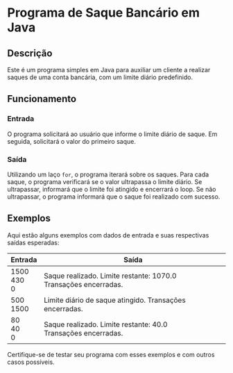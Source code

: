 # Programa de Saque Bancário em Java

## Descrição

Este é um programa simples em Java para auxiliar um cliente a realizar saques de uma conta bancária, com um limite diário predefinido.

## Funcionamento

### Entrada

O programa solicitará ao usuário que informe o limite diário de saque. Em seguida, solicitará o valor do primeiro saque.

### Saída

Utilizando um laço `for`, o programa iterará sobre os saques. Para cada saque, o programa verificará se o valor ultrapassa o limite diário. Se ultrapassar, informará que o limite foi atingido e encerrará o loop. Se não ultrapassar, o programa informará que o saque foi realizado com sucesso.

## Exemplos

Aqui estão alguns exemplos com dados de entrada e suas respectivas saídas esperadas:

| Entrada | Saída |
|---------|-------|
| 1500 <br> 430 <br> 0 | Saque realizado. Limite restante: 1070.0 <br> Transações encerradas. |
| 500 <br> 1500 | Limite diário de saque atingido. Transações encerradas. |
| 80 <br> 40 <br> 0 | Saque realizado. Limite restante: 40.0 <br> Transações encerradas. |

Certifique-se de testar seu programa com esses exemplos e com outros casos possíveis.
